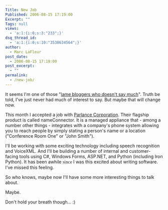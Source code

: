 ```yaml
---
Title: New Job
Published: 2006-08-15 17:19:00
Excerpt: ""
Tags: null
views:
  - 'a:1:{i:0;s:3:"233";}'
dsq_thread_id:
  - 'a:1:{i:0;s:10:"3538634564";}'
author:
  - Marc LaFleur
post_date:
  - 2006-08-15 17:19:00
post_excerpt:
  - ""
permalink:
  - /new-job/
---
```

<p>It seems I'm one of those "<a href="http://scobleizer.wordpress.com/2006/08/14/a-week-in-montana-did-me-some-good/" target=_blank mce_href="http://scobleizer.wordpress.com/2006/08/14/a-week-in-montana-did-me-some-good/">lame bloggers who doesn't say much</a>". Truth be told, I've&nbsp;just never had much of interest to say. But maybe that will change now.</p>
<p>This month I accepted a job with <a href="http://www.parlancecorp.com/" target=_blank mce_href="http://www.parlancecorp.com/">Parlance Corporation</a>. Their flagship product is called nameConnector. It is a managed appliance that - among&nbsp;a number other things - integrates with a company's phone system allowing you to reach&nbsp;people by simply stating a person's name or a location ("Conference Room One" or "John Smith"). </p>
<p>I'll be working with some exciting technology including speech recognition and&nbsp;VoiceXML. And I'll be building a number of internal and customer-facing tools using C#, Windows Forms, ASP.NET, and Python (including Iron Python). It has been awhile <span style="FONT-SIZE: 11pt; LINE-HEIGHT: 115%; FONT-FAMILY: 'Calibri','sans-serif'; mso-ascii-theme-font: minor-latin; mso-fareast-font-family: Calibri; mso-fareast-theme-font: minor-latin; mso-hansi-theme-font: minor-latin; mso-bidi-font-family: 'Times New Roman'; mso-bidi-theme-font: minor-bidi; mso-ansi-language: EN-US; mso-fareast-language: EN-US; mso-bidi-language: AR-SA">since </span>I was this excited about writing software. I've missed this feeling. </p>
<p>So who knows, maybe now I'll have some more interesting things to talk about.</p>
<p>Maybe. </p>
<p>Don't hold your breath though... :)</p>